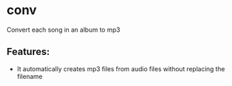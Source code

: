 # conv
Convert each song in an album to mp3

## Features:
- It automatically creates mp3 files from audio files without replacing the filename
